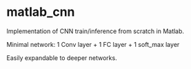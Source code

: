 # matlab_cnn
Implementation of CNN train/inference from scratch in Matlab.

Minimal network: 1 Conv layer + 1 FC layer + 1 soft_max layer

Easily expandable to deeper networks.
